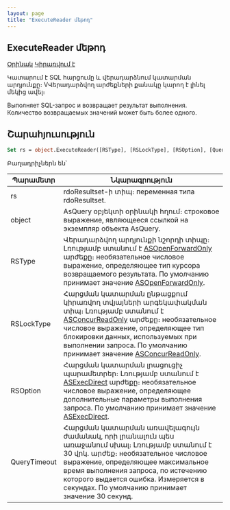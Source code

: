 ```yaml
---
layout: page
title: "ExecuteReader մեթոդ"
---
```


## ExecuteReader մեթոդ


[Օրինակ](../../Examples/E_AsQuery.md)
[Կիրառվում է](../AsQuery.md)

Կատարում է SQL հարցումը և վերադարձնում կատարման արդյունքը։ VՎերադարձվող արժեքների քանակը կարող է լինել մեկից ավել։

Выполняет SQL-запрос и возвращает результат выполнения. Количество возвращаемых значений может быть более одного.

## Շարահյուսություն

```vb
Set rs = object.ExecuteReader([RSType], [RSLockType], [RSOption], [QueryTimeout])
```

Բաղադրիչներն են՝

    
| Պարամետր | Նկարագրություն |
|--|--|
| rs | rdoResultset-ի տիպ։ переменная типа rdoResultset. |
| object | AsQuery օբյեկտի օրինակի հղում։ строковое выражение, являющееся ссылкой на экземпляр объекта AsQuery. |
| RSType | Վերադարձվող արդյունքի նշորդի տիպը։ Լռությամբ ստանում է [ASOpenForwardOnly](../../Constants/const_opencursor_cursortype.md) արժեքը։ необязательное числовое выражение, определяющее тип курсора возвращаемого результата. По умолчанию принимает значение [ASOpenForwardOnly](../../Constants/const_opencursor_cursortype.html). |
| RSLockType | Հարցման կատարման ընթացքում կիրառվող տվյայների արգեկափակման տիպ։ Լռությամբ ստանում է [ASConcurReadOnly](../../Constants/const_opencursor_locktype.md) արժեքը։ необязательное числовое выражение, определяющее тип  блокировки данных, используемых при выполнении запроса. По умолчанию принимает значение [ASConcurReadOnly](../../Constants/const_opencursor_locktype.html). |
| RSOption | Հարցման կատարման լրացուցիչ պարամետրեր։  Լռությամբ ստանում է [ASExecDirect](../../Constants/const_executequery_options.md) արժեքը։ необязательное числовое выражение, определяющее дополнительные параметры выполнения запроса. По умолчанию принимает значение [ASExecDirect](../../Constants/const_executequery_options.md). |
| QueryTimeout | Հարցման կատարման առավելագույն ժամանակ, որի լրանալուն պես առաջանում  սխալ։ Լռությամբ ստանում է 30 վրկ. արժեք։ необязательное числовое выражение, определяющее максимальное время выполнения запроса, по истечению которого выдается ошибка. Измеряется в секундах. По умолчанию принимает значение 30 секунд. |

